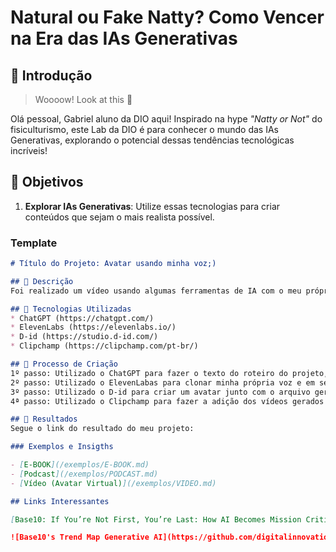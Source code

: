 # Natural ou Fake Natty? Como Vencer na Era das IAs Generativas

## 🚀 Introdução

> Woooow! Look at this 👀

Olá pessoal, Gabriel aluno da DIO aqui! Inspirado na hype _"Natty or Not"_ do fisiculturismo, este Lab da DIO é para conhecer o mundo das IAs Generativas, explorando o potencial dessas tendências tecnológicas incríveis!

## 🎯 Objetivos

1. **Explorar IAs Generativas**: Utilize essas tecnologias para criar conteúdos que sejam o mais realista possível. 

### Template

```markdown
# Título do Projeto: Avatar usando minha voz;)

## 📒 Descrição
Foi realizado um vídeo usando algumas ferramentas de IA com o meu próprio aúdio, Natural ou Fake Natty?

## 🤖 Tecnologias Utilizadas
* ChatGPT (https://chatgpt.com/)
* ElevenLabs (https://elevenlabs.io/)
* D-id (https://studio.d-id.com/)
* Clipchamp (https://clipchamp.com/pt-br/)

## 🧐 Processo de Criação
1º passo: Utilizado o ChatGPT para fazer o texto do roteiro do projeto, utilizando Promts elaborados.
2º passo: Utilizado o ElevenLabas para clonar minha própria voz e em seguida usamos ele para transformar o texto do roteiro para áudio com a minha voz clonada.
3º passo: Utilizado o D-id para criar um avatar junto com o arquivo gerado do Elevenlabs resultando em três aruivos de vídeo.
4ª passo: Utilizado o Clipchamp para fazer a adição dos vídeos gerados no D-id juntamente com a edição. 

## 🚀 Resultados
Segue o link do resultado do meu projeto: 

### Exemplos e Insigths

- [E-BOOK](/exemplos/E-BOOK.md)
- [Podcast](/exemplos/PODCAST.md)
- [Vídeo (Avatar Virtual)](/exemplos/VIDEO.md)

## Links Interessantes

[Base10: If You’re Not First, You’re Last: How AI Becomes Mission Critical](https://base10.vc/post/generative-ai-mission-critical/)

![Base10's Trend Map Generative AI](https://github.com/digitalinnovationone/lab-natty-or-not/assets/730492/f4df26e8-f8f7-4419-8252-c69d73ea930c)
